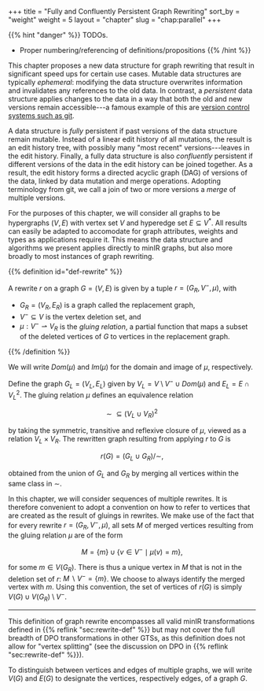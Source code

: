 +++
title = "Fully and Confluently Persistent Graph Rewriting"
sort_by = "weight"
weight = 5
layout = "chapter"
slug = "chap:parallel"
+++

<!-- prettier-ignore-start -->

{{% hint "danger" %}} TODOs.

- Proper numbering/referencing of definitions/propositions {{% /hint %}}
<!-- prettier-ignore-end -->

This chapter proposes a new data structure for graph rewriting that result in significant speed ups for certain use cases. Mutable data structures are typically _ephemeral_: modifying the data structure overwrites information and invalidates any references to the old data. In contrast, a _persistent_ data structure applies changes to the data in a way that both the old and new versions remain accessible---a famous example of this are [version control systems such as git](https://martinfowler.com/bliki/VersionControlTools.html).

A data structure is _fully_ persistent if past versions of the data structure remain mutable. Instead of a linear edit history of all mutations, the result is an edit history tree, with possibly many "most recent" versions---leaves in the edit history. Finally, a fully data structure is also _confluently_ persistent if different versions of the data in the edit history can be joined together. As a result, the edit history forms a directed acyclic graph (DAG) of versions of the data, linked by data mutation and merge operations. Adopting terminology from git, we call a join of two or more versions a _merge_ of multiple versions.

For the purposes of this chapter, we will consider all graphs to be hypergraphs $(V, E)$ with vertex set $V$ and hyperedge set $E \subseteq V^\ast$. All results can easily be adapted to accomodate for graph attributes, weights and types as applications require it. This means the data structure and algorithms we present applies directly to minIR graphs, but also more broadly to most instances of graph rewriting.

<!-- prettier-ignore -->
{{% definition id="def-rewrite" %}}

A rewrite $r$ on a graph $G = (V, E)$ is given by a tuple $r = (G_R, V^-, \mu)$, with

- $G_R = (V_R, E_R)$ is a graph called the replacement graph,
- $V^- \subseteq V$ is the vertex deletion set, and
- $\mu: V^- \rightharpoonup V_R$ is the _gluing relation_, a partial function that maps a subset of the deleted vertices of $G$ to vertices in the replacement graph.

<!-- prettier-ignore -->
{{% /definition %}}

We will write $Dom(\mu)$ and $Im(\mu)$ for the domain and image of $\mu$, respectively.

Define the graph $G_L = (V_L, E_L)$ given by $V_L = V \setminus V^- \cup Dom(\mu)$ and $E_L = E \cap V_L^2$. The gluing relation $\mu$ defines an equivalence relation

$$\sim \ \subseteq (V_L \cup V_R)^2$$

by taking the symmetric, transitive and reflexive closure of $\mu$, viewed as a relation $V_L \times V_R$. The rewritten graph resulting from applying $r$ to $G$ is

$$r(G) = (G_L \cup G_R) / \sim,$$

obtained from the union of $G_L$ and $G_R$ by merging all vertices within the same class in $\sim$.

In this chapter, we will consider sequences of multiple rewrites. It is therefore convenient to adopt a convention on how to refer to vertices that are created as the result of gluings in rewrites. We make use of the fact that for every rewrite $r = (G_R, V^-, \mu)$, all sets $M$ of merged vertices resulting from the gluing relation $\mu$ are of the form

$$M = \{ m \} \cup \{ v \in V^- \mid \mu(v) = m \},$$

for some $m \in V(G_R)$. There is thus a unique vertex in $M$ that is not in the deletion set of $r$: $M \smallsetminus V^- = \{ m \}$. We choose to always identify the merged vertex with $m$. Using this convention, the set of vertices of $r(G)$ is simply $V(G) \cup V(G_R) \setminus V^-$.

---

This definition of graph rewrite encompasses all valid minIR transformations defined in {{% reflink "sec:rewrite-def" %}} but may not cover the full breadth of DPO transformations in other GTSs, as this definition does not allow for "vertex splitting" (see the discussion on DPO in {{% reflink "sec:rewrite-def" %}}).

To distinguish between vertices and edges of multiple graphs, we will write $V(G)$ and $E(G)$ to designate the vertices, respectively edges, of a graph $G$.

